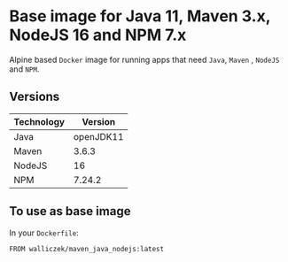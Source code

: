 # Base image for Java 11, Maven 3.x, NodeJS 16 and NPM 7.x

Alpine based `Docker` image for running apps that need `Java`, `Maven` , `NodeJS` and `NPM`.

## Versions

| Technology | Version   |
|------------|-----------|
| Java       | openJDK11 |
| Maven      | 3.6.3     |
| NodeJS     | 16   |
| NPM     | 7.24.2   |

## To use as base image

In your `Dockerfile`:

```docker
FROM walliczek/maven_java_nodejs:latest
```
